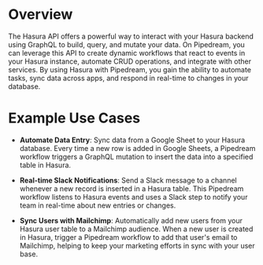 # Overview

The Hasura API offers a powerful way to interact with your Hasura backend using GraphQL to build, query, and mutate your data. On Pipedream, you can leverage this API to create dynamic workflows that react to events in your Hasura instance, automate CRUD operations, and integrate with other services. By using Hasura with Pipedream, you gain the ability to automate tasks, sync data across apps, and respond in real-time to changes in your database.

# Example Use Cases

- **Automate Data Entry**: Sync data from a Google Sheet to your Hasura database. Every time a new row is added in Google Sheets, a Pipedream workflow triggers a GraphQL mutation to insert the data into a specified table in Hasura.

- **Real-time Slack Notifications**: Send a Slack message to a channel whenever a new record is inserted in a Hasura table. This Pipedream workflow listens to Hasura events and uses a Slack step to notify your team in real-time about new entries or changes.

- **Sync Users with Mailchimp**: Automatically add new users from your Hasura user table to a Mailchimp audience. When a new user is created in Hasura, trigger a Pipedream workflow to add that user's email to Mailchimp, helping to keep your marketing efforts in sync with your user base.
